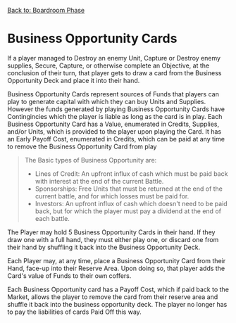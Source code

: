 [Back to: Boardroom Phase](./BoardroomPhase.md)

# Business Opportunity Cards
If a player managed to Destroy an enemy Unit, Capture or Destroy enemy supplies, Secure, Capture, or otherwise complete an Objective, at the conclusion of their turn, that player gets to draw a card from the Business Opportunity Deck and place it into their hand.  

Business Opportunity Cards represent sources of Funds that players can play to generate capital with which they can buy Units and Supplies.  However the funds generated by playing Business Opportunity Cards have Contingincies which the player is liable as long as the card is in play.  Each Business Opportunity Card has a Value, enumerated in Credits, Supplies, and/or Units, which is provided to the player upon playing the Card.  It has an Early Payoff Cost, enumerated in Credits, which can be paid at any time to remove the Business Opportunity Card from play 


> The Basic types of Business Opportunity are:
> - Lines of Credit: An upfront influx of cash which must be paid back with interest at the end of the current Battle.
> - Sponsorships: Free Units that must be returned at the end of the current battle, and for which losses must be paid for.
> - Investors: An upfront influx of cash which doesn't need to be paid back, but for which the player must pay a dividend at the end of each battle.

The Player may hold 5 Business Opportunity Cards in their hand.  If they draw one with a full hand, they must either play one, or discard one from their hand by shuffling it back into the Business Opportunity Deck.  

Each Player may, at any time, place a Business Opportunity Card from their Hand, face-up into their Reserve Area.  Upon doing so, that player adds the Card's value of Funds to their own coffers.    

Each Business Opportunity card has a Payoff Cost, which if paid back to the Market, allows the player to remove the card from their reserve area and shuffle it back into the business opportunity deck.  The player no longer has to pay the liabilities of cards Paid Off this way.

